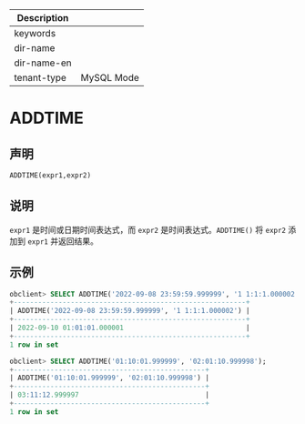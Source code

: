 | Description   |                 |
|---------------|-----------------|
| keywords      |                 |
| dir-name      |                 |
| dir-name-en   |                 |
| tenant-type   | MySQL Mode      |

# ADDTIME

## 声明

```sql
ADDTIME(expr1,expr2)
```

## 说明

`expr1` 是时间或日期时间表达式，而 `expr2` 是时间表达式。`ADDTIME()` 将 `expr2` 添加到 `expr1` 并返回结果。

## 示例

```sql
obclient> SELECT ADDTIME('2022-09-08 23:59:59.999999', '1 1:1:1.000002');
+---------------------------------------------------------+
| ADDTIME('2022-09-08 23:59:59.999999', '1 1:1:1.000002') |
+---------------------------------------------------------+
| 2022-09-10 01:01:01.000001                              |
+---------------------------------------------------------+
1 row in set

obclient> SELECT ADDTIME('01:10:01.999999', '02:01:10.999998');
+-----------------------------------------------+
| ADDTIME('01:10:01.999999', '02:01:10.999998') |
+-----------------------------------------------+
| 03:11:12.999997                               |
+-----------------------------------------------+
1 row in set
```
